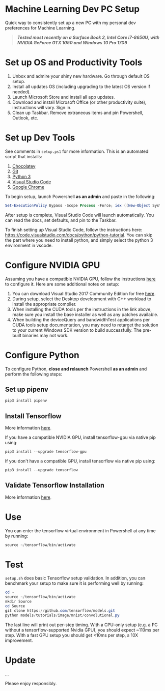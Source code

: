 # Machine Learning Dev PC Setup
Quick way to consistently set up a new PC with my personal dev preferences for Machine Learning.

> **_Tested most recently on a Surface Book 2, Intel Core i7-8650U, with NVIDIA GeForce GTX 1050 and Windows 10 Pro 1709_**

# Set up OS and Productivity Tools
1. Unbox and admire your shiny new hardware. Go through default OS setup.
2. Install all updates OS (including upgrading to the latest OS version if needed). 
3. Launch Microsoft Store and install all app updates.
3. Download and install Microsoft Office (or other productivity suite), instructions will vary. Sign in.
4. Clean up Taskbar. Remove extraneous items and pin Powershell, Outlook, etc.

# Set up Dev Tools
See comments in ``setup.ps1`` for more information. This is an automated script that installs:

1. [Chocolatey](https://chocolatey.org/)
2. [Git](https://git-scm.com/)
3. [Python 3](https://www.python.org/downloads/)
4. [Visual Studio Code](https://code.visualstudio.com/)
6. [Google Chrome](https://www.google.com/chrome/)

To begin setup, launch Powershell **as an admin** and paste in the following:

```powershell
Set-ExecutionPolicy Bypass -Scope Process -Force; iex ((New-Object System.Net.WebClient).DownloadString('https://raw.githubusercontent.com/tjaffri/ml-dev-pc-setup/master/setup.ps1'))
```

After setup is complete, Visual Studio Code will launch automatically. You can read the docs, set defaults, and pin to the Taskbar.

To finish setting up Visual Studio Code, follow the instructions here: https://code.visualstudio.com/docs/python/python-tutorial. You can skip the part where you need to install python, and simply select the python 3 environment in vscode.

# Configure NVIDIA GPU
Assuming you have a compatible NVIDIA GPU, follow the instructions [here](https://www.tensorflow.org/install/install_windows#requirements_to_run_tensorflow_with_gpu_support) to configure it. Here are some additional notes on setup:

1. You can download Visual Studio 2017 Community Edition for free [here](visualstudio.com/downloads).
2. During setup, select the Desktop development with C++ workload to install the appropriate compiler.
3. When installing the CUDA tools per the instructions in the link above, make sure you install the base installer as well as any patches available.
4. When building the deviceQuery and bandwidthTest applications per CUDA tools setup documentation, you may need to retarget the solution to your current Windows SDK version to build successfully. The pre-built binaries may not work.

# Configure Python
To configure Python, **close and relaunch** Powershell **as an admin** and perform the following steps:

## Set up pipenv

```powershell
pip3 install pipenv
```

## Install Tensorflow
More information [here](https://www.tensorflow.org/install/install_windows).

If you have a compatible NVIDIA GPU, install tensorflow-gpu via native pip using:

```powershell
pip3 install --upgrade tensorflow-gpu
```

If you don't have a compatible GPU, install tensorflow via native pip using:

```powershell
pip3 install --upgrade tensorflow
```

## Validate Tensorflow Installation
More information [here](https://www.tensorflow.org/install/install_windows#validate_your_installation).

# Use
You can enter the tensorflow virtual environment in Powershell at any time by running:

```powershell
source ~/tensorflow/bin/activate
```

# Test
``setup.sh`` does basic Tensorflow setup validation. In addition, you can benchmark your setup to make sure it is performing well by running:

```powershell
cd ~
source ~/tensorflow/bin/activate
mkdir Source
cd Source
git clone https://github.com/tensorflow/models.git
python models/tutorials/image/mnist/convolutional.py
```

The last line will print out per-step timing. With a CPU-only setup (e.g. a PC without a tensorflow-supported Nvidia GPU), you should expect ~110ms per step. With a fast GPU setup you should get <10ms per step, a 10X improvement.

# Update
...

Please enjoy responsibly.
